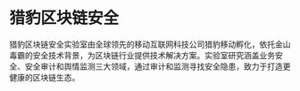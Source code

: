 # 

# 猎豹区块链安全

猎豹区块链安全实验室由全球领先的移动互联网科技公司猎豹移动孵化，依托金山毒霸的安全技术背景，为区块链行业提供技术解决方案。实验室研究涵盖业务安全、安全审计和舆情监测三大领域，通过审计和监测寻找安全隐患，致力于打造更健康的区块链生态。


